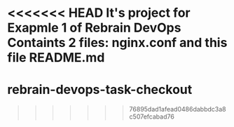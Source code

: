 <<<<<<< HEAD
It's project for Exapmle 1 of Rebrain DevOps
Containts 2 files: nginx.conf and this file README.md
=======
# rebrain-devops-task-checkout
>>>>>>> 76895dad1afead0486dabbdc3a8c507efcabad76
